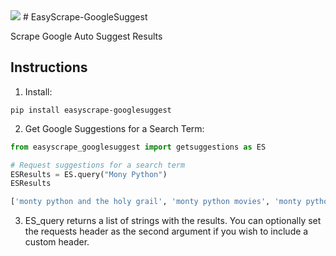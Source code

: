 <img src="https://amazingjoe.github.io/imgs/Easyscrape.png" />
# EasyScrape-GoogleSuggest

Scrape Google Auto Suggest Results

## Instructions

1. Install:

```
pip install easyscrape-googlesuggest
```

2. Get Google Suggestions for a Search Term:

```python
from easyscrape_googlesuggest import getsuggestions as ES

# Request suggestions for a search term
ESResults = ES.query("Mony Python")
ESResults

['monty python and the holy grail', 'monty python movies', 'monty python cast', 'monty python life of brian', 'monty python and the holy grail quotes', "monty python's flying circus", 'monty python rabbit', 'monty python quotes']
```

3. ES_query returns a list of strings with the results. You can optionally set the requests header as the second argument if you wish to include a custom header.
